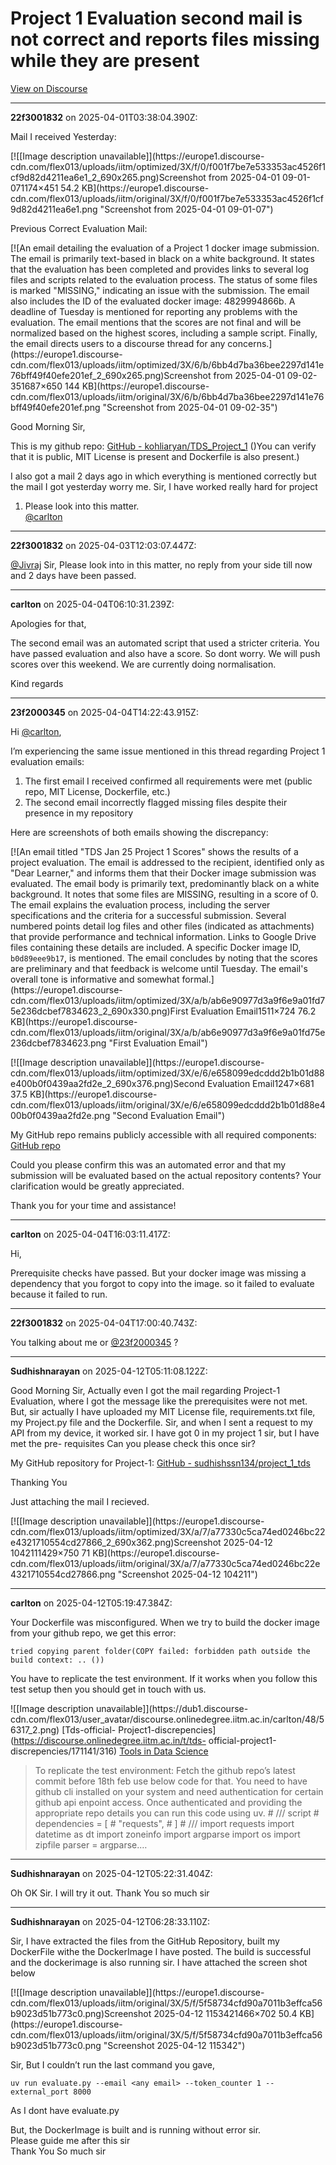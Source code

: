 # Project 1 Evaluation second mail is not correct and reports files missing while they are present

[View on Discourse](https://discourse.onlinedegree.iitm.ac.in/t/project-1-evaluation-second-mail-is-not-correct-and-reports-files-missing-while-they-are-present/171477)

---
**22f3001832** on 2025-04-01T03:38:04.390Z:

Mail I received Yesterday:  

[![[Image description unavailable]](https://europe1.discourse-
cdn.com/flex013/uploads/iitm/optimized/3X/f/0/f001f7be7e533353ac4526f1cf9d82d4211ea6e1_2_690x265.png)Screenshot
from 2025-04-01 09-01-071174×451 54.2 KB](https://europe1.discourse-
cdn.com/flex013/uploads/iitm/original/3X/f/0/f001f7be7e533353ac4526f1cf9d82d4211ea6e1.png
"Screenshot from 2025-04-01 09-01-07")

Previous Correct Evaluation Mail:  

[![An email detailing the evaluation of a Project 1 docker image submission.
The email is primarily text-based in black on a white background. It states
that the evaluation has been completed and provides links to several log files
and scripts related to the evaluation process. The status of some files is
marked "MISSING," indicating an issue with the submission. The email also
includes the ID of the evaluated docker image: 4829994866b. A deadline of
Tuesday is mentioned for reporting any problems with the evaluation. The email
mentions that the scores are not final and will be normalized based on the
highest scores, including a sample script. Finally, the email directs users to
a discourse thread for any concerns.](https://europe1.discourse-
cdn.com/flex013/uploads/iitm/optimized/3X/6/b/6bb4d7ba36bee2297d141e76bff49f40efe201ef_2_690x265.png)Screenshot
from 2025-04-01 09-02-351687×650 144 KB](https://europe1.discourse-
cdn.com/flex013/uploads/iitm/original/3X/6/b/6bb4d7ba36bee2297d141e76bff49f40efe201ef.png
"Screenshot from 2025-04-01 09-02-35")

Good Morning Sir,

This is my github repo: [GitHub -
kohliaryan/TDS_Project_1](https://github.com/kohliaryan/TDS_Project_1) ()You
can verify that it is public, MIT License is present and Dockerfile is also
present.)

I also got a mail 2 days ago in which everything is mentioned correctly but
the mail I got yesterday worry me. Sir, I have worked really hard for project
1. Please look into this matter.  
[@carlton](/u/carlton)



---
**22f3001832** on 2025-04-03T12:03:07.447Z:

[@Jivraj](/u/jivraj) Sir, Please look into in this matter, no reply from your
side till now and 2 days have been passed.



---
**carlton** on 2025-04-04T06:10:31.239Z:

Apologies for that,

The second email was an automated script that used a stricter criteria. You
have passed evaluation and also have a score. So dont worry. We will push
scores over this weekend. We are currently doing normalisation.

Kind regards



---
**23f2000345** on 2025-04-04T14:22:43.915Z:

Hi [@carlton](/u/carlton),

I’m experiencing the same issue mentioned in this thread regarding Project 1
evaluation emails:

  1. The first email I received confirmed all requirements were met (public repo, MIT License, Dockerfile, etc.)
  2. The second email incorrectly flagged missing files despite their presence in my repository

Here are screenshots of both emails showing the discrepancy:

[![An email titled "TDS Jan 25 Project 1 Scores" shows the results of a
project evaluation. The email is addressed to the recipient, identified only
as "Dear Learner," and informs them that their Docker image submission was
evaluated. The email body is primarily text, predominantly black on a white
background. It notes that some files are MISSING, resulting in a score of 0.
The email explains the evaluation process, including the server specifications
and the criteria for a successful submission. Several numbered points detail
log files and other files (indicated as attachments) that provide performance
and technical information. Links to Google Drive files containing these
details are included. A specific Docker image ID, `b0d89eee9b17`, is
mentioned. The email concludes by noting that the scores are preliminary and
that feedback is welcome until Tuesday. The email's overall tone is
informative and somewhat formal.](https://europe1.discourse-
cdn.com/flex013/uploads/iitm/optimized/3X/a/b/ab6e90977d3a9f6e9a01fd75e236dcbef7834623_2_690x330.png)First
Evaluation Email1511×724 76.2 KB](https://europe1.discourse-
cdn.com/flex013/uploads/iitm/original/3X/a/b/ab6e90977d3a9f6e9a01fd75e236dcbef7834623.png
"First Evaluation Email")

  

[![[Image description unavailable]](https://europe1.discourse-
cdn.com/flex013/uploads/iitm/optimized/3X/e/6/e658099edcddd2b1b01d88e400b0f0439aa2fd2e_2_690x376.png)Second
Evaluation Email1247×681 37.5 KB](https://europe1.discourse-
cdn.com/flex013/uploads/iitm/original/3X/e/6/e658099edcddd2b1b01d88e400b0f0439aa2fd2e.png
"Second Evaluation Email")

My GitHub repo remains publicly accessible with all required components:  
[GitHub repo](https://github.com/23f2000345/TDS_final)

Could you please confirm this was an automated error and that my submission
will be evaluated based on the actual repository contents? Your clarification
would be greatly appreciated.

Thank you for your time and assistance!



---
**carlton** on 2025-04-04T16:03:11.417Z:

Hi,

Prerequisite checks have passed. But your docker image was missing a
dependency that you forgot to copy into the image. so it failed to evaluate
because it failed to run.



---
**22f3001832** on 2025-04-04T17:00:40.743Z:

You talking about me or [@23f2000345](/u/23f2000345) ?



---
**Sudhishnarayan** on 2025-04-12T05:11:08.122Z:

Good Morning Sir, Actually even I got the mail regarding Project-1 Evaluation,
where I got the message like the prerequisites were not met. But, sir actually
I have uploaded my MIT License file, requirements.txt file, my Project.py file
and the Dockerfile. Sir, and when I sent a request to my API from my device,
it worked sir. I have got 0 in my project 1 sir, but I have met the pre-
requisites Can you please check this once sir?

My GitHub repository for Project-1: [GitHub -
sudhishssn134/project_1_tds](https://github.com/sudhishssn134/project_1_tds)

Thanking You

Just attaching the mail I recieved.  

[![[Image description unavailable]](https://europe1.discourse-
cdn.com/flex013/uploads/iitm/optimized/3X/a/7/a77330c5ca74ed0246bc22e4321710554cd27866_2_690x362.png)Screenshot
2025-04-12 1042111429×750 71 KB](https://europe1.discourse-
cdn.com/flex013/uploads/iitm/original/3X/a/7/a77330c5ca74ed0246bc22e4321710554cd27866.png
"Screenshot 2025-04-12 104211")



---
**carlton** on 2025-04-12T05:19:47.384Z:

Your Dockerfile was misconfigured. When we try to build the docker image from
your github repo, we get this error:

`tried copying parent folder(COPY failed: forbidden path outside the build
context: .. ())`

You have to replicate the test environment. If it works when you follow this
test setup then you should get in touch with us.

![[Image description unavailable]](https://dub1.discourse-
cdn.com/flex013/user_avatar/discourse.onlinedegree.iitm.ac.in/carlton/48/56317_2.png)
[Tds-official-
Project1-discrepencies](https://discourse.onlinedegree.iitm.ac.in/t/tds-
official-project1-discrepencies/171141/316) [Tools in Data
Science](/c/courses/tds-kb/34)

> To replicate the test environment: Fetch the github repo’s latest commit
> before 18th feb use below code for that. You need to have github cli
> installed on your system and need authentication for certain github api
> enpoint access. Once authenticated and providing the appropriate repo
> details you can run this code using uv. # /// script # dependencies = [ #
> "requests", # ] # /// import requests import datetime as dt import zoneinfo
> import argparse import os import zipfile parser = argparse.…



---
**Sudhishnarayan** on 2025-04-12T05:22:31.404Z:

Oh OK Sir. I will try it out. Thank You so much sir



---
**Sudhishnarayan** on 2025-04-12T06:28:33.110Z:

Sir, I have extracted the files from the GitHub Repository, built my
DockerFile withe the DockerImage I have posted. The build is successful and
the dockerimage is also running sir. I have attached the screen shot below  

[![[Image description unavailable]](https://europe1.discourse-
cdn.com/flex013/uploads/iitm/original/3X/5/f/5f58734cfd90a7011b3effca56b9023d51b773c0.png)Screenshot
2025-04-12 1153421466×702 50.4 KB](https://europe1.discourse-
cdn.com/flex013/uploads/iitm/original/3X/5/f/5f58734cfd90a7011b3effca56b9023d51b773c0.png
"Screenshot 2025-04-12 115342")

Sir, But I couldn’t run the last command you gave,

    
    
    uv run evaluate.py --email <any email> --token_counter 1 --external_port 8000
    

As I dont have evaluate.py

But, the DockerImage is built and is running without error sir.  
Please guide me after this sir  
Thank You So much sir



